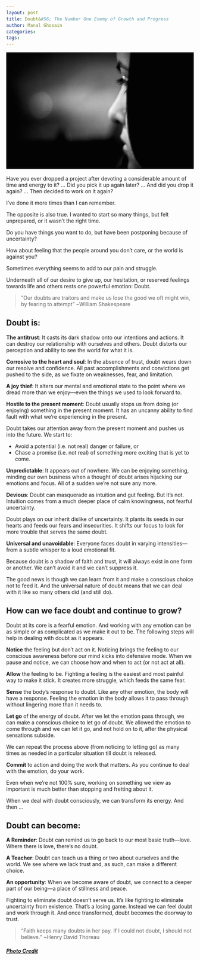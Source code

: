 ```yaml
---
layout: post
title: Doubt&#56; The Number One Enemy of Growth and Progress
author: Manal Ghosain
categories:
tags:
---
```


![Doubt](/images/doubt.jpg)

Have you ever dropped a project after devoting a considerable amount of time and energy to it? … Did you pick it up again later? … And did you drop it again? … Then decided to work on it again?

I’ve done it more times than I can remember.

The opposite is also true. I wanted to start so many things, but felt unprepared, or it wasn’t the right time.

Do you have things you want to do, but have been postponing because of uncertainty?

How about feeling that the people around you don’t care, or the world is against you?

Sometimes everything seems to add to our pain and struggle.

Underneath all of our desire to give up, our hesitation, or reserved feelings towards life and others rests one powerful emotion: Doubt.


> “Our doubts are traitors and make us lose the good we oft might win, by fearing to attempt” ~William Shakespeare

## Doubt is:

**The antitrust**: It casts its dark shadow onto our intentions and actions. It can destroy our relationship with ourselves and others. Doubt distorts our perception and ability to see the world for what it is. 

**Corrosive to the heart and soul**: In the absence of trust, doubt wears down our resolve and confidence. All past accomplishments and convictions get pushed to the side, as we fixate on weaknesses, fear, and limitation. 

**A joy thief**: It alters our mental and emotional state to the point where we dread more than we enjoy—even the things we used to look forward to. 

**Hostile to the present moment**: Doubt usually stops us from doing (or enjoying) something in the present moment. It has an uncanny ability to find fault with what we’re experiencing in the present. 

Doubt takes our attention away from the present moment and pushes us into the future. We start to: 

  * Avoid a potential (i.e. not real) danger or failure, or
  * Chase a promise (i.e. not real) of something more exciting that is yet to come.


**Unpredictable**: It appears out of nowhere. We can be enjoying something, minding our own business when a thought of doubt arises hijacking our emotions and focus. All of a sudden we’re not sure any more. 

**Devious**: Doubt can masquerade as intuition and gut feeling. But it’s not. Intuition comes from a much deeper place of calm knowingness, not fearful uncertainty. 

Doubt plays on our inherit dislike of uncertainty. It plants its seeds in our hearts and feeds our fears and insecurities. It shifts our focus to look for more trouble that serves the same doubt. 

**Universal and unavoidable**: Everyone faces doubt in varying intensities—from a subtle whisper to a loud emotional fit. 

Because doubt is a shadow of faith and trust, it will always exist in one form or another. We can’t avoid it and we can’t suppress it. 

The good news is though we can learn from it and make a conscious choice not to feed it. And the universal nature of doubt means that we can deal with it like so many others did (and still do). 

## How can we face doubt and continue to grow?

Doubt at its core is a fearful emotion. And working with any emotion can be as simple or as complicated as we make it out to be. The following steps will help in dealing with doubt as it appears. 

**Notice** the feeling but don’t act on it. Noticing brings the feeling to our conscious awareness before our mind kicks into defensive mode. When we pause and notice, we can choose how and when to act (or not act at all). 

**Allow** the feeling to be. Fighting a feeling is the easiest and most painful way to make it stick. It creates more struggle, which feeds the same fear. 

**Sense** the body’s response to doubt. Like any other emotion, the body will have a response. Feeling the emotion in the body allows it to pass through without lingering more than it needs to. 

**Let go** of the energy of doubt. After we let the emotion pass through, we can make a conscious choice to let go of doubt. We allowed the emotion to come through and we can let it go, and not hold on to it, after the physical sensations subside. 

We can repeat the process above (from noticing to letting go) as many times as needed in a particular situation till doubt is released. 

**Commit** to action and doing the work that matters. As you continue to deal with the emotion, do your work. 

Even when we’re not 100% sure, working on something we view as important is much better than stopping and fretting about it. 

When we deal with doubt consciously, we can transform its energy. And then … 

## Doubt can become:

**A Reminder**: Doubt can remind us to go back to our most basic truth—love. Where there is love, there’s no doubt. 

**A Teacher**: Doubt can teach us a thing or two about ourselves and the world. We see where we lack trust and, as such, can make a different choice. 

**An opportunity**: When we become aware of doubt, we connect to a deeper part of our being—a place of stillness and peace. 

Fighting to eliminate doubt doesn’t serve us. It’s like fighting to eliminate uncertainty from existence. That’s a losing game. Instead we can feel doubt and work through it. And once transformed, doubt becomes the doorway to trust. 

> “Faith keeps many doubts in her pay. If I could not doubt, I should not believe.” ~Henry David Thoreau

##### [Photo Credit](http://www.flickr.com/photos/sharif/3115396317/)